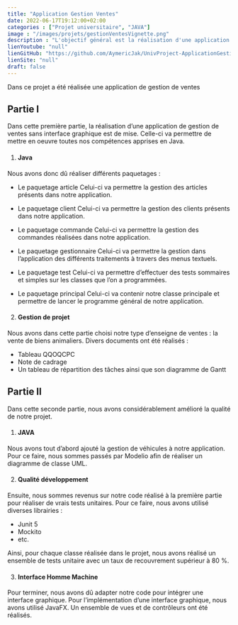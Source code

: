 ```yaml
---
title: "Application Gestion Ventes"
date: 2022-06-17T19:12:00+02:00
categories : ["Projet universitaire", "JAVA"]
image : "/images/projets/gestionVentesVignette.png"
description : "L'objectif général est la réalisation d'une application développée en Java afin de permettre à une entreprise de ventes d'automatiser la gestion de ses commandes."
lienYoutube: "null"
lienGitHub: "https://github.com/AymericJak/UnivProject-ApplicationGestionVentes"
lienSite: "null"
draft: false
---
```


Dans ce projet a été réalisée une application de gestion de ventes

## Partie I

Dans cette première partie, la réalisation d’une application de gestion de ventes sans interface graphique est de mise. Celle-ci va permettre de mettre en oeuvre toutes nos compétences apprises en Java. 

1. #### Java

Nous avons donc dû réaliser différents paquetages :
- Le paquetage article
Celui-ci va permettre la gestion des articles présents dans notre application.

- Le paquetage client
Celui-ci va permettre la gestion des clients présents dans notre application.

- Le paquetage commande
Celui-ci va permettre la gestion des commandes réalisées dans notre application.

- Le paquetage gestionnaire
Celui-ci va permettre la gestion dans l’application des différents traitements à travers des menus textuels.

- Le paquetage test
Celui-ci va permettre d’effectuer des tests sommaires et simples sur les classes que l’on a programmées.

- Le paquetage principal
Celui-ci va contenir notre classe principale et permettre de lancer le programme général de notre application.

2. #### Gestion de projet

Nous avons dans cette partie choisi notre type d’enseigne de ventes : la vente de biens animaliers.
Divers documents ont été réalisés :
- Tableau QQOQCPC
- Note de cadrage
- Un tableau de répartition des tâches ainsi que son diagramme de Gantt

## Partie II

Dans cette seconde partie, nous avons considérablement amélioré la qualité de notre projet.

1. #### JAVA

Nous avons tout d’abord ajouté la gestion de véhicules à notre application.
Pour ce faire, nous sommes passés par Modelio afin de réaliser un diagramme de classe UML. 

2. #### Qualité développement

Ensuite, nous sommes revenus sur notre code réalisé à la première partie pour réaliser de vrais tests unitaires. Pour ce faire, nous avons utilisé diverses librairies :
- Junit 5
- Mockito
- etc.

Ainsi, pour chaque classe réalisée dans le projet, nous avons réalisé un ensemble de tests unitaire avec un taux de recouvrement supérieur à 80 %.

3. #### Interface Homme Machine

Pour terminer, nous avons dû adapter notre code pour intégrer une interface graphique.
Pour l’implémentation d’une interface graphique, nous avons utilisé JavaFX.
Un ensemble de vues et de contrôleurs ont été réalisés.
